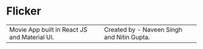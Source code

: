 # Flicker
<table>
<tr>
<td>
  Movie App built in React JS and Material UI.
</td>
<td>
  Created by -  Naveen Singh and Nitin Gupta.
</td>
</tr>
</table>

